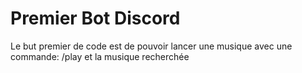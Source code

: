 # Premier Bot Discord 

Le but premier de code est de pouvoir lancer une musique avec une commande:  /play et la musique recherchée 
<img src=""/>
